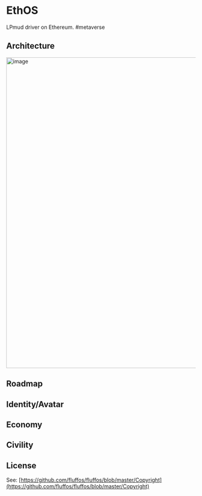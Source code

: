 # EthOS
LPmud driver on Ethereum. #metaverse

## Architecture

<img width="827" alt="image" src="https://user-images.githubusercontent.com/299586/138073160-dfa21a77-1a40-4569-b3ab-5178d5945947.png">

## Roadmap

## Identity/Avatar

## Economy

## Civility


## License
See: [https://github.com/fluffos/fluffos/blob/master/Copyright](https://github.com/fluffos/fluffos/blob/master/Copyright)

